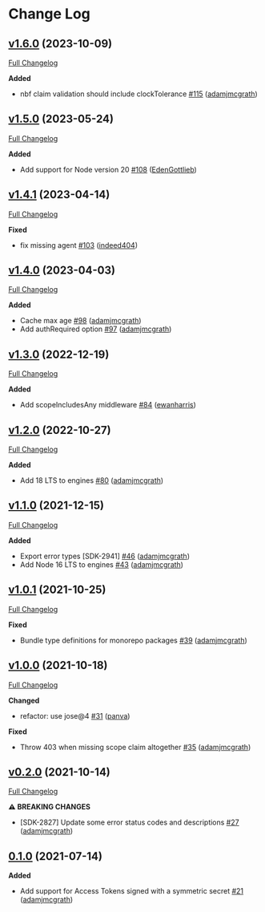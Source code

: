 # Change Log

## [v1.6.0](https://github.com/auth0/node-oauth2-jwt-bearer/tree/v1.6.0) (2023-10-09)
[Full Changelog](https://github.com/auth0/node-oauth2-jwt-bearer/compare/v1.5.0...v1.6.0)

**Added**
- nbf claim validation should include clockTolerance [\#115](https://github.com/auth0/node-oauth2-jwt-bearer/pull/115) ([adamjmcgrath](https://github.com/adamjmcgrath))

## [v1.5.0](https://github.com/auth0/node-oauth2-jwt-bearer/tree/v1.5.0) (2023-05-24)
[Full Changelog](https://github.com/auth0/node-oauth2-jwt-bearer/compare/v1.4.1...v1.5.0)

**Added**
- Add support for Node version 20 [\#108](https://github.com/auth0/node-oauth2-jwt-bearer/pull/108) ([EdenGottlieb](https://github.com/EdenGottlieb))

## [v1.4.1](https://github.com/auth0/node-oauth2-jwt-bearer/tree/v1.4.1) (2023-04-14)
[Full Changelog](https://github.com/auth0/node-oauth2-jwt-bearer/compare/v1.4.0...v1.4.1)

**Fixed**
- fix missing agent [\#103](https://github.com/auth0/node-oauth2-jwt-bearer/pull/103) ([indeed404](https://github.com/indeed404))

## [v1.4.0](https://github.com/auth0/node-oauth2-jwt-bearer/tree/v1.4.0) (2023-04-03)
[Full Changelog](https://github.com/auth0/node-oauth2-jwt-bearer/compare/v1.3.0...v1.4.0)

**Added**
- Cache max age [\#98](https://github.com/auth0/node-oauth2-jwt-bearer/pull/98) ([adamjmcgrath](https://github.com/adamjmcgrath))
- Add authRequired option [\#97](https://github.com/auth0/node-oauth2-jwt-bearer/pull/97) ([adamjmcgrath](https://github.com/adamjmcgrath))

## [v1.3.0](https://github.com/auth0/node-oauth2-jwt-bearer/tree/v1.3.0) (2022-12-19)
[Full Changelog](https://github.com/auth0/node-oauth2-jwt-bearer/compare/v1.2.0...v1.3.0)

**Added**
- Add scopeIncludesAny middleware [\#84](https://github.com/auth0/node-oauth2-jwt-bearer/pull/84) ([ewanharris](https://github.com/ewanharris))

## [v1.2.0](https://github.com/auth0/node-oauth2-jwt-bearer/tree/v1.2.0) (2022-10-27)
[Full Changelog](https://github.com/auth0/node-oauth2-jwt-bearer/compare/v1.1.0...v1.2.0)

**Added**
- Add 18 LTS to engines [\#80](https://github.com/auth0/node-oauth2-jwt-bearer/pull/80) ([adamjmcgrath](https://github.com/adamjmcgrath))

## [v1.1.0](https://github.com/auth0/node-oauth2-jwt-bearer/tree/v1.1.0) (2021-12-15)
[Full Changelog](https://github.com/auth0/node-oauth2-jwt-bearer/compare/v1.0.1...v1.1.0)

**Added**
- Export error types [SDK-2941] [\#46](https://github.com/auth0/node-oauth2-jwt-bearer/pull/46) ([adamjmcgrath](https://github.com/adamjmcgrath))
- Add Node 16 LTS to engines [\#43](https://github.com/auth0/node-oauth2-jwt-bearer/pull/43) ([adamjmcgrath](https://github.com/adamjmcgrath))

## [v1.0.1](https://github.com/auth0/node-oauth2-jwt-bearer/tree/v1.0.1) (2021-10-25)
[Full Changelog](https://github.com/auth0/node-oauth2-jwt-bearer/compare/v1.0.0...v1.0.1)

**Fixed**
- Bundle type definitions for monorepo packages [\#39](https://github.com/auth0/node-oauth2-jwt-bearer/pull/39) ([adamjmcgrath](https://github.com/adamjmcgrath))

## [v1.0.0](https://github.com/auth0/node-oauth2-jwt-bearer/tree/v1.0.0) (2021-10-18)
[Full Changelog](https://github.com/auth0/node-oauth2-jwt-bearer/compare/v0.2.0...v1.0.0)

**Changed**
- refactor: use jose@4 [\#31](https://github.com/auth0/node-oauth2-jwt-bearer/pull/31) ([panva](https://github.com/panva))

**Fixed**
- Throw 403 when missing scope claim altogether [\#35](https://github.com/auth0/node-oauth2-jwt-bearer/pull/35) ([adamjmcgrath](https://github.com/adamjmcgrath))

## [v0.2.0](https://github.com/auth0/node-oauth2-jwt-bearer/tree/v0.2.0) (2021-10-14)
[Full Changelog](https://github.com/auth0/node-oauth2-jwt-bearer/compare/v0.1.0...v0.2.0)

**⚠️ BREAKING CHANGES**
- [SDK-2827] Update some error status codes and descriptions [\#27](https://github.com/auth0/node-oauth2-jwt-bearer/pull/27) ([adamjmcgrath](https://github.com/adamjmcgrath))

## [0.1.0](https://github.com/auth0/node-oauth2-jwt-bearer/releases/tag/v0.1.0-express) (2021-07-14)

**Added**

- Add support for Access Tokens signed with a symmetric secret [#21](https://github.com/auth0/node-oauth2-jwt-bearer/pull/21) ([adamjmcgrath](https://github.com/adamjmcgrath))

